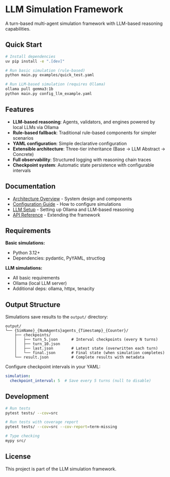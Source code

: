 # LLM Simulation Framework

A turn-based multi-agent simulation framework with LLM-based reasoning capabilities.

## Quick Start

```bash
# Install dependencies
uv pip install -e ".[dev]"

# Run basic simulation (rule-based)
python main.py examples/quick_test.yaml

# Run LLM-based simulation (requires Ollama)
ollama pull gemma3:1b
python main.py config_llm_example.yaml
```

## Features

- **LLM-based reasoning**: Agents, validators, and engines powered by local LLMs via Ollama
- **Rule-based fallback**: Traditional rule-based components for simpler scenarios
- **YAML configuration**: Simple declarative configuration
- **Extensible architecture**: Three-tier inheritance (Base → LLM Abstract → Concrete)
- **Full observability**: Structured logging with reasoning chain traces
- **Checkpoint system**: Automatic state persistence with configurable intervals

## Documentation

- [Architecture Overview](docs/ARCHITECTURE.md) - System design and components
- [Configuration Guide](docs/CONFIGURATION.md) - How to configure simulations
- [LLM Setup](docs/LLM_SETUP.md) - Setting up Ollama and LLM-based reasoning
- [API Reference](docs/API.md) - Extending the framework

## Requirements

**Basic simulations:**
- Python 3.12+
- Dependencies: pydantic, PyYAML, structlog

**LLM simulations:**
- All basic requirements
- Ollama (local LLM server)
- Additional deps: ollama, httpx, tenacity

## Output Structure

Simulations save results to the `output/` directory:

```
output/
└── {SimName}_{NumAgents}agents_{Timestamp}_{Counter}/
    ├── checkpoints/
    │   ├── turn_5.json      # Interval checkpoints (every N turns)
    │   ├── turn_10.json
    │   ├── last.json        # Latest state (overwritten each turn)
    │   └── final.json       # Final state (when simulation completes)
    └── result.json          # Complete results with metadata
```

Configure checkpoint intervals in your YAML:
```yaml
simulation:
  checkpoint_interval: 5  # Save every 5 turns (null to disable)
```

## Development

```bash
# Run tests
pytest tests/ --cov=src

# Run tests with coverage report
pytest tests/ --cov=src --cov-report=term-missing

# Type checking
mypy src/
```

## License

This project is part of the LLM simulation framework.